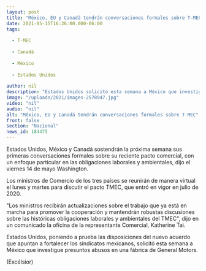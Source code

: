 ```yaml
---
layout: post
title: "México, EU y Canadá tendrán conversaciones formales sobre T-MEC"
date: 2021-05-15T16:26:00.000-06:00
tags:
  
  - T-MEC
  
  - Canadá
  
  - México
  
  - Estados Unidos
  
author: nil
description: "Estados Unidos solicitó esta semana a México que investigue presuntos abusos en una fábrica de General Motors"
image: "/uploads/2021/images-2578947.jpg"
video: "nil"
audio: "nil"
alt: "México, EU y Canadá tendrán conversaciones formales sobre T-MEC"
front: false
section: "Nacional"
news_id: 184475
---
```


Estados Unidos, México y Canadá sostendrán la próxima semana sus primeras conversaciones formales sobre su reciente pacto comercial, con un enfoque particular en las obligaciones laborales y ambientales, dijo el viernes 14 de mayo Washington.

Los ministros de Comercio de los tres países se reunirán de manera virtual el lunes y martes para discutir el pacto TMEC, que entró en vigor en julio de 2020.

"Los ministros recibirán actualizaciones sobre el trabajo que ya está en marcha para promover la cooperación y mantendrán robustas discusiones sobre las históricas obligaciones laborales y ambientales del TMEC", dijo en un comunicado la oficina de la representante Comercial, Katherine Tai.

Estados Unidos, poniendo a prueba las disposiciones del nuevo acuerdo que apuntan a fortalecer los sindicatos mexicanos, solicitó esta semana a México que investigue presuntos abusos en una fábrica de General Motors.

(Excélsior)